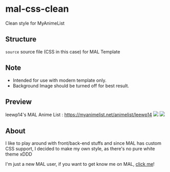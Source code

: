 # mal-css-clean
Clean style for MyAnimeList

## Structure
```source``` source file (CSS in this case) for MAL Template

## Note
- Intended for use with modern template only. 
- Background Image should be turned off for best result. 

## Preview
leewp14's MAL Anime List : https://myanimelist.net/animelist/leewp14
![](/assets/img/screen01.png)
![](/assets/img/screen02.png)

## About
I like to play around with front/back-end stuffs and since MAL has custom CSS support, I decided to make my own style, as there's no pure white theme xDDD

I'm just a new MAL user, if you want to get know me on MAL, [click me](https://myanimelist.net/profile/leewp14)!
